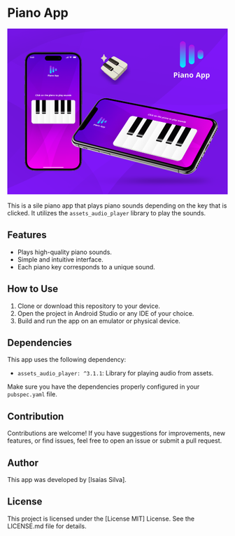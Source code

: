 # Piano App

![Capa do Projeto](https://github.com/isaias0cardoso/piano-app-flutter/blob/main/Piano%20App.png)

This is a sile piano app that plays piano sounds depending on the key that is clicked. It utilizes the `assets_audio_player` library to play the sounds.

## Features

- Plays high-quality piano sounds.
- Simple and intuitive interface.
- Each piano key corresponds to a unique sound.

## How to Use

1. Clone or download this repository to your device.
2. Open the project in Android Studio or any IDE of your choice.
3. Build and run the app on an emulator or physical device.

## Dependencies

This app uses the following dependency:

- `assets_audio_player: ^3.1.1`: Library for playing audio from assets.

Make sure you have the dependencies properly configured in your `pubspec.yaml` file.

## Contribution

Contributions are welcome! If you have suggestions for improvements, new features, or find issues, feel free to open an issue or submit a pull request.

## Author

This app was developed by [Isaías Silva].

## License

This project is licensed under the [License MIT] License. See the LICENSE.md file for details.

